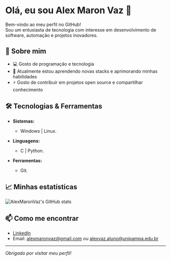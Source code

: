 # Olá, eu sou Alex Maron Vaz 👋

Bem-vindo ao meu perfil no GitHub!  
Sou um entusiasta de tecnologia com interesse em desenvolvimento de software, automação e projetos inovadores.

## 🚀 Sobre mim

- 💻 Gosto de programação e tecnologia
- 🌱 Atualmente estou aprendendo novas stacks e aprimorando minhas habilidades
- ⚡ Gosto de contribuir em projetos open source e compartilhar conhecimento

## 🛠️ Tecnologias & Ferramentas

- **Sistemas:**
  - Windows | Linux.

- **Linguagens:**
  - C | Python.
    
- **Ferramentas:** 
  - Git.

## 📈 Minhas estatísticas

![AlexMaronVaz's GitHub stats](https://github-readme-stats.vercel.app/api?username=AlexMaronVaz&show_icons=true&theme=radical)

## 📫 Como me encontrar

- [LinkedIn]([https://www.linkedin.com/in/seulinkedin/](https://www.linkedin.com/in/alex-vaz-4a2064220?utm_source=share&utm_campaign=share_via&utm_content=profile&utm_medium=android_app))
- Email: alexmaronvaz@gmail.com ou alexvaz.aluno@unipampa.edu.br

---

_Obrigado por visitar meu perfil!_
